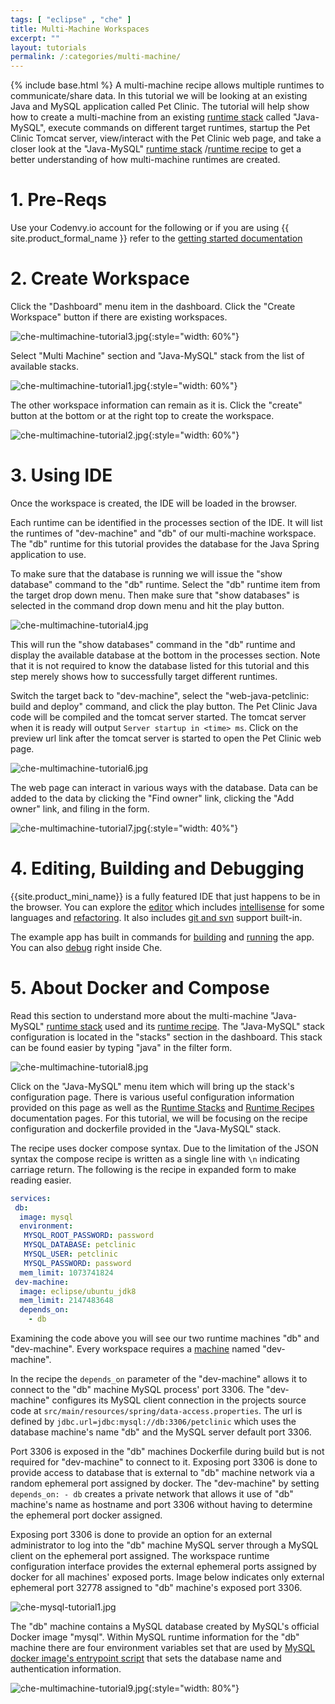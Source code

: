 ```yaml
---
tags: [ "eclipse" , "che" ]
title: Multi-Machine Workspaces
excerpt: ""
layout: tutorials
permalink: /:categories/multi-machine/
---
```

{% include base.html %}
A multi-machine recipe allows multiple runtimes to communicate/share data. In this tutorial we will be looking at an existing Java and MySQL application called Pet Clinic. The tutorial will help show how to create a multi-machine from an existing [runtime stack]({{base}}{{site.links["devops-runtime-stacks"]}}) called "Java-MySQL", execute commands on different target runtimes, startup the Pet Clinic Tomcat server, view/interact with the Pet Clinic web page, and take a closer look at the "Java-MySQL" [runtime stack]({{base}}{{site.links["devops-runtime-stacks"]}}) /[runtime recipe]({{base}}{{site.links["devops-runtime-recipes"]}}) to get a better understanding of how multi-machine runtimes are created.

# 1. Pre-Reqs   
Use your Codenvy.io account for the following or if you are using {{ site.product_formal_name }} refer to the [getting started documentation]({{base}}{{site.links["setup-getting-started"]}}) 

# 2. Create Workspace  
Click the "Dashboard" menu item in the dashboard. Click the "Create Workspace" button if there are existing workspaces.

![che-multimachine-tutorial3.jpg]({{base}}{{site.links["che-multimachine-tutorial3.jpg"]}}){:style="width: 60%"}

Select "Multi Machine" section and "Java-MySQL" stack from the list of available stacks.

![che-multimachine-tutorial1.jpg]({{base}}{{site.links["che-multimachine-tutorial1.jpg"]}}){:style="width: 60%"}

The other workspace information can remain as it is. Click the "create" button at the bottom or at the right top to create the workspace.

![che-multimachine-tutorial2.jpg]({{base}}{{site.links["che-multimachine-tutorial2.jpg"]}}){:style="width: 60%"}


# 3. Using IDE  
Once the workspace is created, the IDE will be loaded in the browser.

Each runtime can be identified in the processes section of the IDE. It will list the runtimes of "dev-machine" and "db" of our multi-machine workspace. The "db" runtime for this tutorial provides the database for the Java Spring application to use.

To make sure that the database is running we will issue the "show database" command to the "db" runtime. Select the "db" runtime item from the target drop down menu. Then make sure that "show databases" is selected in the command drop down menu and hit the play button.

![che-multimachine-tutorial4.jpg]({{base}}{{site.links["che-multimachine-tutorial4.jpg"]}})

This will run the "show databases" command in the "db" runtime and display the available database at the bottom in the processes section. Note that it is not required to know the database listed for this tutorial and this step merely shows how to successfully target different runtimes.

Switch the target back to "dev-machine", select the "web-java-petclinic: build and deploy" command, and click the play button. The Pet Clinic Java code will be compiled and the tomcat server started. The tomcat server when it is ready will output `Server startup in <time> ms`. Click on the preview url link after the tomcat server is started to open the Pet Clinic web page.

![che-multimachine-tutorial6.jpg]({{base}}{{site.links["che-multimachine-tutorial6.jpg"]}})

The web page can interact in various ways with the database. Data can be added to the data by clicking the "Find owner" link, clicking the "Add owner" link, and filing in the form.

![che-multimachine-tutorial7.jpg]({{base}}{{site.links["che-multimachine-tutorial7.jpg"]}}){:style="width: 40%"}

# 4. Editing, Building and Debugging  
{{site.product_mini_name}} is a fully featured IDE that just happens to be in the browser. You can explore the [editor]({{base}}{{site.links["ide-editor-settings"]}}) which includes [intellisense]({{base}}{{site.links["ide-intellisense"]}}) for some languages and [refactoring]({{base}}{{site.links["ide-intellisense"]}}#refactoring).  It also includes [git and svn]({{base}}{{site.links["ide-git-svn"]}}) support built-in.

The example app has built in commands for [building]({{base}}{{site.links["ide-build"]}}) and [running]({{base}}{{site.links["ide-run"]}}#web-apps) the app.  You can also [debug]({{base}}{{site.links["ide-debug"]}}) right inside Che.

# 5. About Docker and Compose  
Read this section to understand more about the multi-machine "Java-MySQL" [runtime stack]({{base}}{{site.links["devops-runtime-stacks"]}}) used and its [runtime recipe]({{base}}{{site.links["devops-runtime-recipes"]}}). The "Java-MySQL" stack configuration is located in the "stacks" section in the dashboard. This stack can be found easier by typing "java" in the filter form.

![che-multimachine-tutorial8.jpg]({{base}}{{site.links["che-multimachine-tutorial8.jpg"]}})

Click on the "Java-MySQL" menu item which will bring up the stack's configuration page. There is various useful configuration information provided on this page as well as the [Runtime Stacks]({{base}}{{site.links["devops-runtime-stacks"]}}) and [Runtime Recipes]({{base}}{{site.links["devops-runtime-recipes"]}}) documentation pages. For this tutorial, we will be focusing on the recipe configuration and dockerfile provided in the "Java-MySQL" stack.

The recipe uses docker compose syntax. Due to the limitation of the JSON syntax the compose recipe is written as a single line with `\n` indicating carriage return. The following is the recipe in expanded form to make reading easier.

```yaml    
services:
 db:
  image: mysql
  environment:
   MYSQL_ROOT_PASSWORD: password
   MYSQL_DATABASE: petclinic
   MYSQL_USER: petclinic
   MYSQL_PASSWORD: password
  mem_limit: 1073741824
 dev-machine:
  image: eclipse/ubuntu_jdk8
  mem_limit: 2147483648
  depends_on:
    - db
```

Examining the code above you will see our two runtime machines "db" and "dev-machine". Every workspace requires a [machine]({{base}}{{site.links["devops-runtime-machines"]}}) named "dev-machine".

In the recipe the `depends_on` parameter of the "dev-machine" allows it to connect to the "db" machine MySQL process' port 3306. The "dev-machine" configures its MySQL client connection in the projects source code at `src/main/resources/spring/data-access.properties`. The url is defined by `jdbc.url=jdbc:mysql://db:3306/petclinic` which uses the database machine's name "db" and the MySQL server default port 3306.

Port 3306 is exposed in the "db" machines Dockerfile during build but is not required for "dev-machine" to connect to it. Exposing port 3306 is done to provide access to database that is external to "db" machine network via a random ephemeral port assigned by docker. The "dev-machine" by setting `depends_on: - db` creates a private network that allows it use of "db" machine's name as hostname and port 3306 without having to determine the ephemeral port docker assigned.

Exposing port 3306 is done to provide an option for an external administrator to log into the "db" machine MySQL server through a MySQL client on the ephemeral port assigned. The workspace runtime configuration interface provides the external ephemeral ports assigned by docker for all machines' exposed ports. Image below indicates only external ephemeral port 32778 assigned to "db" machine's exposed port 3306.

![che-mysql-tutorial1.jpg]({{base}}{{site.links["che-mysql-tutorial1.jpg"]}})

The "db" machine contains a MySQL database created by MySQL's official Docker image "mysql". Within MySQL runtime information for the "db" machine there are four environment variables set that are used by [MySQL docker image's entrypoint script](https://github.com/docker-library/mysql/blob/master/5.7/docker-entrypoint.sh) that sets the database name and authentication information. 

![che-multimachine-tutorial9.jpg]({{base}}{{site.links["che-multimachine-tutorial9.jpg"]}}){:style="width: 80%"}
